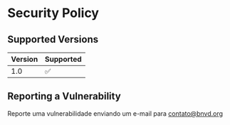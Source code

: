 # Security Policy

## Supported Versions



| Version | Supported          |
| ------- | ------------------ |
| 1.0   | :white_check_mark: |


## Reporting a Vulnerability

Reporte uma vulnerabilidade enviando um e-mail para contato@bnvd.org  
